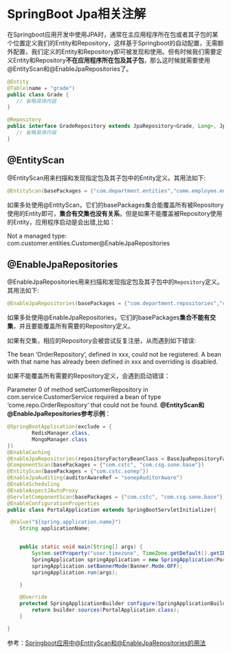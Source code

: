 # SpringBoot Jpa相关注解



在Springboot应用开发中使用JPA时，通常在主应用程序所在包或者其子包的某个位置定义我们的Entity和Repository，这样基于Springboot的自动配置，无需额外配置，我们定义的Entity和Repository即可被发现和使用。但有时候我们需要定义Entity和Repository**不在应用程序所在包及其子包**，那么这时候就需要使用@EntityScan和@EnableJpaRepositories了。

```java
@Entity
@Table(name = "grade")
public class Grade {
   // 省略具体内容
}

@Repository
public interface GradeRepository extends JpaRepository<Grade, Long>, JpaSpecificationExecutor<Grade> {
   // 省略具体内容
}
```

## @EntityScan

@EntityScan用来扫描和发现指定包及其子包中的Entity定义。其用法如下:

```java
@EntityScan(basePackages = {"com.department.entities","come.employee.entities"})
```


如果多处使用@EntityScan，它们的basePackages集合能覆盖所有被Repository使用的Entity即可，**集合有交集也没有关系**。但是如果不能覆盖被Repository使用的Entity，应用程序启动是会出错,比如：

Not a managed type: com.customer.entities.Customer@EnableJpaRepositories

## @EnableJpaRepositories

@EnableJpaRepositories用来扫描和发现指定包及其子包中的`Repository`定义。其用法如下:

```java
@EnableJpaRepositories(basePackages = {"com.department.repositories","come.employee.repositories"})
```

如果多处使用@EnableJpaRepositories，它们的basePackages**集合不能有交集**，并且要能覆盖所有需要的Repository定义。

如果有交集，相应的Repository会被尝试反复注册，从而遇到如下错误:

The bean ‘OrderRepository’, defined in xxx, could not be registered. A bean with that name has already been defined in xxx and overriding is disabled.

如果不能覆盖所有需要的Repository定义，会遇到启动错误：

Parameter 0 of method setCustomerRepository in com.service.CustomerService required a bean of type ‘come.repo.OrderRepository’ that could not be found.
**@EntityScan和@EnableJpaRepositories参考示例**：

```java
@SpringBootApplication(exclude = {
        RedisManager.class,
        MongoManager.class
})
@EnableCaching
@EnableJpaRepositories(repositoryFactoryBeanClass = BaseJpaRepositoryFactoryBean.class,basePackages = {"com.cstc", "com.csg.sone.base"})
@ComponentScan(basePackages = {"com.cstc", "com.csg.sone.base"})
@EntityScan(basePackages = {"com.cstc.sonep"})
@EnableJpaAuditing(auditorAwareRef = "sonepAuditorAware")
@EnableScheduling
@EnableAspectJAutoProxy
@ServletComponentScan(basePackages = {"com.cstc", "com.csg.sone.base"})
@EnableConfigurationProperties
public class PortalApplication extends SpringBootServletInitializer{

 @Value("${spring.application.name}")
    String applicationName;


    public static void main(String[] args) {
        System.setProperty("user.timezone", TimeZone.getDefault().getID());
        SpringApplication springApplication = new SpringApplication(PortalApplication.class);
        springApplication.setBannerMode(Banner.Mode.OFF);
        springApplication.run(args);

    }

    @Override
    protected SpringApplicationBuilder configure(SpringApplicationBuilder builder) {
        return builder.sources(PortalApplication.class);
    }

}
```

参考：[Springboot应用中@EntityScan和@EnableJpaRepositories的用法](https://andyboke.blog.csdn.net/article/details/84099595)